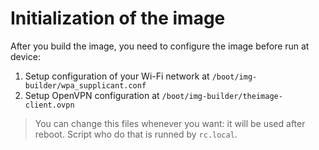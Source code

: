# Initialization of the image

After you build the image, you need to configure the image before run at device:

1. Setup configuration of your Wi-Fi network at `/boot/img-builder/wpa_supplicant.conf`
2. Setup OpenVPN configuration at `/boot/img-builder/theimage-client.ovpn`

> You can change this files whenever you want: it will be used after reboot. Script who do that is runned by `rc.local`.
